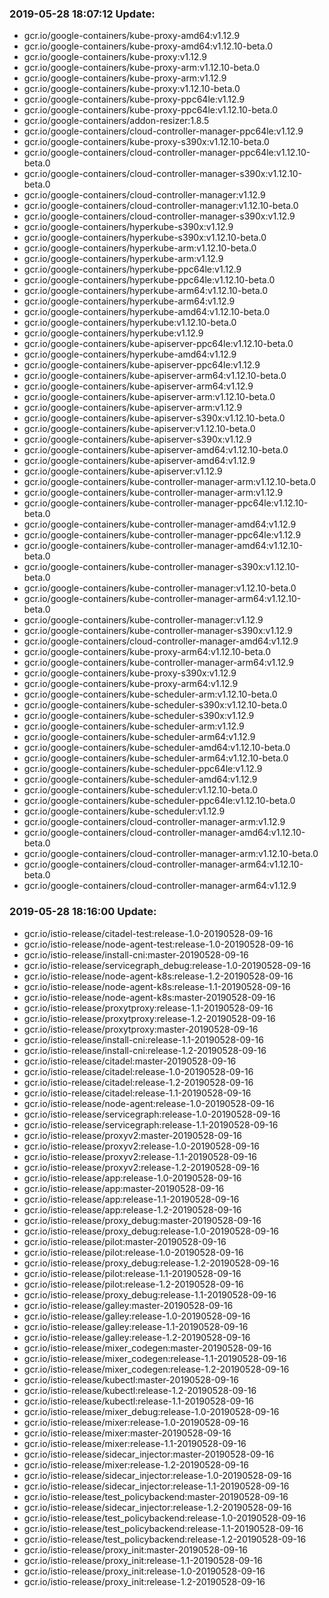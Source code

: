 ### 2019-05-28 18:07:12 Update:

- gcr.io/google-containers/kube-proxy-amd64:v1.12.9
- gcr.io/google-containers/kube-proxy-amd64:v1.12.10-beta.0
- gcr.io/google-containers/kube-proxy:v1.12.9
- gcr.io/google-containers/kube-proxy-arm:v1.12.10-beta.0
- gcr.io/google-containers/kube-proxy-arm:v1.12.9
- gcr.io/google-containers/kube-proxy:v1.12.10-beta.0
- gcr.io/google-containers/kube-proxy-ppc64le:v1.12.9
- gcr.io/google-containers/kube-proxy-ppc64le:v1.12.10-beta.0
- gcr.io/google-containers/addon-resizer:1.8.5
- gcr.io/google-containers/cloud-controller-manager-ppc64le:v1.12.9
- gcr.io/google-containers/kube-proxy-s390x:v1.12.10-beta.0
- gcr.io/google-containers/cloud-controller-manager-ppc64le:v1.12.10-beta.0
- gcr.io/google-containers/cloud-controller-manager-s390x:v1.12.10-beta.0
- gcr.io/google-containers/cloud-controller-manager:v1.12.9
- gcr.io/google-containers/cloud-controller-manager:v1.12.10-beta.0
- gcr.io/google-containers/cloud-controller-manager-s390x:v1.12.9
- gcr.io/google-containers/hyperkube-s390x:v1.12.9
- gcr.io/google-containers/hyperkube-s390x:v1.12.10-beta.0
- gcr.io/google-containers/hyperkube-arm:v1.12.10-beta.0
- gcr.io/google-containers/hyperkube-arm:v1.12.9
- gcr.io/google-containers/hyperkube-ppc64le:v1.12.9
- gcr.io/google-containers/hyperkube-ppc64le:v1.12.10-beta.0
- gcr.io/google-containers/hyperkube-arm64:v1.12.10-beta.0
- gcr.io/google-containers/hyperkube-arm64:v1.12.9
- gcr.io/google-containers/hyperkube-amd64:v1.12.10-beta.0
- gcr.io/google-containers/hyperkube:v1.12.10-beta.0
- gcr.io/google-containers/hyperkube:v1.12.9
- gcr.io/google-containers/kube-apiserver-ppc64le:v1.12.10-beta.0
- gcr.io/google-containers/hyperkube-amd64:v1.12.9
- gcr.io/google-containers/kube-apiserver-ppc64le:v1.12.9
- gcr.io/google-containers/kube-apiserver-arm64:v1.12.10-beta.0
- gcr.io/google-containers/kube-apiserver-arm64:v1.12.9
- gcr.io/google-containers/kube-apiserver-arm:v1.12.10-beta.0
- gcr.io/google-containers/kube-apiserver-arm:v1.12.9
- gcr.io/google-containers/kube-apiserver-s390x:v1.12.10-beta.0
- gcr.io/google-containers/kube-apiserver:v1.12.10-beta.0
- gcr.io/google-containers/kube-apiserver-s390x:v1.12.9
- gcr.io/google-containers/kube-apiserver-amd64:v1.12.10-beta.0
- gcr.io/google-containers/kube-apiserver-amd64:v1.12.9
- gcr.io/google-containers/kube-apiserver:v1.12.9
- gcr.io/google-containers/kube-controller-manager-arm:v1.12.10-beta.0
- gcr.io/google-containers/kube-controller-manager-arm:v1.12.9
- gcr.io/google-containers/kube-controller-manager-ppc64le:v1.12.10-beta.0
- gcr.io/google-containers/kube-controller-manager-amd64:v1.12.9
- gcr.io/google-containers/kube-controller-manager-ppc64le:v1.12.9
- gcr.io/google-containers/kube-controller-manager-amd64:v1.12.10-beta.0
- gcr.io/google-containers/kube-controller-manager-s390x:v1.12.10-beta.0
- gcr.io/google-containers/kube-controller-manager:v1.12.10-beta.0
- gcr.io/google-containers/kube-controller-manager-arm64:v1.12.10-beta.0
- gcr.io/google-containers/kube-controller-manager:v1.12.9
- gcr.io/google-containers/kube-controller-manager-s390x:v1.12.9
- gcr.io/google-containers/cloud-controller-manager-amd64:v1.12.9
- gcr.io/google-containers/kube-proxy-arm64:v1.12.10-beta.0
- gcr.io/google-containers/kube-controller-manager-arm64:v1.12.9
- gcr.io/google-containers/kube-proxy-s390x:v1.12.9
- gcr.io/google-containers/kube-proxy-arm64:v1.12.9
- gcr.io/google-containers/kube-scheduler-arm:v1.12.10-beta.0
- gcr.io/google-containers/kube-scheduler-s390x:v1.12.10-beta.0
- gcr.io/google-containers/kube-scheduler-s390x:v1.12.9
- gcr.io/google-containers/kube-scheduler-arm:v1.12.9
- gcr.io/google-containers/kube-scheduler-arm64:v1.12.9
- gcr.io/google-containers/kube-scheduler-amd64:v1.12.10-beta.0
- gcr.io/google-containers/kube-scheduler-arm64:v1.12.10-beta.0
- gcr.io/google-containers/kube-scheduler-ppc64le:v1.12.9
- gcr.io/google-containers/kube-scheduler-amd64:v1.12.9
- gcr.io/google-containers/kube-scheduler:v1.12.10-beta.0
- gcr.io/google-containers/kube-scheduler-ppc64le:v1.12.10-beta.0
- gcr.io/google-containers/kube-scheduler:v1.12.9
- gcr.io/google-containers/cloud-controller-manager-arm:v1.12.9
- gcr.io/google-containers/cloud-controller-manager-amd64:v1.12.10-beta.0
- gcr.io/google-containers/cloud-controller-manager-arm:v1.12.10-beta.0
- gcr.io/google-containers/cloud-controller-manager-arm64:v1.12.10-beta.0
- gcr.io/google-containers/cloud-controller-manager-arm64:v1.12.9
### 2019-05-28 18:16:00 Update:

- gcr.io/istio-release/citadel-test:release-1.0-20190528-09-16
- gcr.io/istio-release/node-agent-test:release-1.0-20190528-09-16
- gcr.io/istio-release/install-cni:master-20190528-09-16
- gcr.io/istio-release/servicegraph_debug:release-1.0-20190528-09-16
- gcr.io/istio-release/node-agent-k8s:release-1.2-20190528-09-16
- gcr.io/istio-release/node-agent-k8s:release-1.1-20190528-09-16
- gcr.io/istio-release/node-agent-k8s:master-20190528-09-16
- gcr.io/istio-release/proxytproxy:release-1.1-20190528-09-16
- gcr.io/istio-release/proxytproxy:release-1.2-20190528-09-16
- gcr.io/istio-release/proxytproxy:master-20190528-09-16
- gcr.io/istio-release/install-cni:release-1.1-20190528-09-16
- gcr.io/istio-release/install-cni:release-1.2-20190528-09-16
- gcr.io/istio-release/citadel:master-20190528-09-16
- gcr.io/istio-release/citadel:release-1.0-20190528-09-16
- gcr.io/istio-release/citadel:release-1.2-20190528-09-16
- gcr.io/istio-release/citadel:release-1.1-20190528-09-16
- gcr.io/istio-release/node-agent:release-1.0-20190528-09-16
- gcr.io/istio-release/servicegraph:release-1.0-20190528-09-16
- gcr.io/istio-release/servicegraph:release-1.1-20190528-09-16
- gcr.io/istio-release/proxyv2:master-20190528-09-16
- gcr.io/istio-release/proxyv2:release-1.0-20190528-09-16
- gcr.io/istio-release/proxyv2:release-1.1-20190528-09-16
- gcr.io/istio-release/proxyv2:release-1.2-20190528-09-16
- gcr.io/istio-release/app:release-1.0-20190528-09-16
- gcr.io/istio-release/app:master-20190528-09-16
- gcr.io/istio-release/app:release-1.1-20190528-09-16
- gcr.io/istio-release/app:release-1.2-20190528-09-16
- gcr.io/istio-release/proxy_debug:master-20190528-09-16
- gcr.io/istio-release/proxy_debug:release-1.0-20190528-09-16
- gcr.io/istio-release/pilot:master-20190528-09-16
- gcr.io/istio-release/pilot:release-1.0-20190528-09-16
- gcr.io/istio-release/proxy_debug:release-1.2-20190528-09-16
- gcr.io/istio-release/pilot:release-1.1-20190528-09-16
- gcr.io/istio-release/pilot:release-1.2-20190528-09-16
- gcr.io/istio-release/proxy_debug:release-1.1-20190528-09-16
- gcr.io/istio-release/galley:master-20190528-09-16
- gcr.io/istio-release/galley:release-1.0-20190528-09-16
- gcr.io/istio-release/galley:release-1.1-20190528-09-16
- gcr.io/istio-release/galley:release-1.2-20190528-09-16
- gcr.io/istio-release/mixer_codegen:master-20190528-09-16
- gcr.io/istio-release/mixer_codegen:release-1.1-20190528-09-16
- gcr.io/istio-release/mixer_codegen:release-1.2-20190528-09-16
- gcr.io/istio-release/kubectl:master-20190528-09-16
- gcr.io/istio-release/kubectl:release-1.2-20190528-09-16
- gcr.io/istio-release/kubectl:release-1.1-20190528-09-16
- gcr.io/istio-release/mixer_debug:release-1.0-20190528-09-16
- gcr.io/istio-release/mixer:release-1.0-20190528-09-16
- gcr.io/istio-release/mixer:master-20190528-09-16
- gcr.io/istio-release/mixer:release-1.1-20190528-09-16
- gcr.io/istio-release/sidecar_injector:master-20190528-09-16
- gcr.io/istio-release/mixer:release-1.2-20190528-09-16
- gcr.io/istio-release/sidecar_injector:release-1.0-20190528-09-16
- gcr.io/istio-release/sidecar_injector:release-1.1-20190528-09-16
- gcr.io/istio-release/test_policybackend:master-20190528-09-16
- gcr.io/istio-release/sidecar_injector:release-1.2-20190528-09-16
- gcr.io/istio-release/test_policybackend:release-1.0-20190528-09-16
- gcr.io/istio-release/test_policybackend:release-1.1-20190528-09-16
- gcr.io/istio-release/test_policybackend:release-1.2-20190528-09-16
- gcr.io/istio-release/proxy_init:master-20190528-09-16
- gcr.io/istio-release/proxy_init:release-1.1-20190528-09-16
- gcr.io/istio-release/proxy_init:release-1.0-20190528-09-16
- gcr.io/istio-release/proxy_init:release-1.2-20190528-09-16
